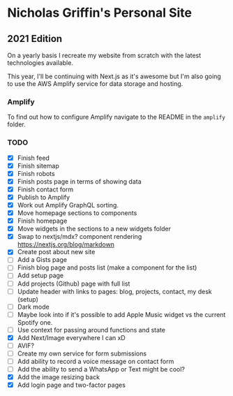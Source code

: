 # Nicholas Griffin's Personal Site

## 2021 Edition

On a yearly basis I recreate my website from scratch with the latest technologies available.

This year, I'll be continuing with Next.js as it's awesome but I'm also going to use the AWS Amplify service for data storage and hosting.

### Amplify

To find out how to configure Amplify navigate to the README in the `amplify` folder.

### TODO

- [x] Finish feed
- [x] Finish sitemap
- [x] Finish robots
- [x] Finish posts page in terms of showing data
- [x] Finish contact form
- [x] Publish to Amplify
- [x] Work out Amplify GraphQL sorting.
- [x] Move homepage sections to components
- [x] Finish homepage
- [x] Move widgets in the sections to a new widgets folder
- [x] Swap to nextjs/mdx? component rendering https://nextjs.org/blog/markdown
- [x] Create post about new site
- [ ] Add a Gists page
- [ ] Finish blog page and posts list (make a component for the list)
- [ ] Add setup page
- [ ] Add projects (Github) page with full list
- [ ] Update header with links to pages: blog, projects, contact, my desk (setup)
- [ ] Dark mode
- [ ] Maybe look into if it's possible to add Apple Music widget vs the current Spotify one.
- [ ] Use context for passing around functions and state
- [x] Add Next/Image everywhere I can xD
- [ ] AVIF?
- [ ] Create my own service for form submissions
- [ ] Add ability to record a voice message on contact form
- [ ] Add the ability to send a WhatsApp or Text might be cool?
- [x] Add the image resizing back
- [x] Add login page and two-factor pages

